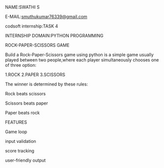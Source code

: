 NAME:SWATHI S

E-MAIL:smuthukumar76339@gmail.com

codsoft internship:TASK 4

INTERNSHIP DOMAIN:PYTHON PROGRAMMING

ROCK-PAPER-SCISSORS GAME

Build a Rock-Paper-Scissors game using python is a simple game usually played between two people,where each player simultaneously chooses one of three option:

1.ROCK 2.PAPER 3.SCISSORS

The winner is determined by these rules:

Rock beats scissors

Scissors beats paper

Paper beats rock

FEATURES

Game loop

input validation

score tracking

user-friendly output
